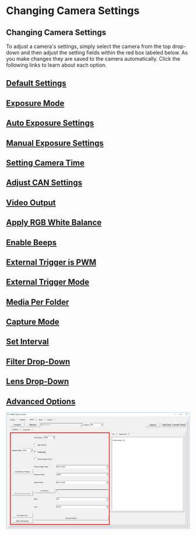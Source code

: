 # Changing Camera Settings

## Changing Camera Settings

To adjust a camera's settings, simply select the camera from the top drop-down and then adjust the setting fields within the red box labeled below. As you make changes they are saved to the camera automatically. Click the following links to learn about each option.

## [Default Settings](https://mapir-camera.gitbook.io/kernel-development-guide/interfacing-with-kernel/software-interface/mcc/changing-camera-settings/default-settings)

## [Exposure Mode](https://mapir-camera.gitbook.io/kernel-development-guide/interfacing-with-kernel/software-interface/mcc/changing-camera-settings/exposure-mode)

## [Auto Exposure Settings](https://mapir-camera.gitbook.io/kernel-development-guide/interfacing-with-kernel/software-interface/mcc/changing-camera-settings/exposure-mode/auto-exposure-settings)

## [Manual Exposure Settings](https://mapir-camera.gitbook.io/kernel-development-guide/interfacing-with-kernel/software-interface/mcc/changing-camera-settings/exposure-mode/manual-exposure-settings)

## [Setting Camera Time](https://mapir-camera.gitbook.io/kernel-development-guide/interfacing-with-kernel/software-interface/mcc/changing-camera-settings/setting-real-time-clock)

## [Adjust CAN Settings](https://mapir-camera.gitbook.io/kernel-development-guide/interfacing-with-kernel/software-interface/mcc/changing-camera-settings/changing-can-setings)

## [Video Output](https://mapir-camera.gitbook.io/kernel-development-guide/interfacing-with-kernel/software-interface/mcc/changing-camera-settings/video-output)

## [Apply RGB White Balance](https://mapir-camera.gitbook.io/kernel-development-guide/interfacing-with-kernel/software-interface/mcc/changing-camera-settings/apply-rgb-wb)

## [Enable Beeps](https://mapir-camera.gitbook.io/kernel-development-guide/interfacing-with-kernel/software-interface/mcc/changing-camera-settings/enable-beeps)

## [External Trigger is PWM](https://mapir-camera.gitbook.io/kernel-development-guide/interfacing-with-kernel/software-interface/mcc/changing-camera-settings/external-trigger-is-pwm)

## [External Trigger Mode](https://mapir-camera.gitbook.io/kernel-development-guide/interfacing-with-kernel/software-interface/mcc/changing-camera-settings/external-trigger-mode)

## [Media Per Folder](https://mapir-camera.gitbook.io/kernel-development-guide/interfacing-with-kernel/software-interface/mcc/changing-camera-settings/media-per-folder)

## [Capture Mode](https://mapir-camera.gitbook.io/kernel-development-guide/interfacing-with-kernel/software-interface/mcc/changing-camera-settings/capture-mode)

## [Set Interval](https://mapir-camera.gitbook.io/kernel-development-guide/interfacing-with-kernel/software-interface/mcc/changing-camera-settings/set-interval)

## [Filter Drop-Down](https://mapir-camera.gitbook.io/kernel-development-guide/interfacing-with-kernel/software-interface/mcc/changing-camera-settings/filter-drop-down)

## [Lens Drop-Down](https://mapir-camera.gitbook.io/kernel-development-guide/interfacing-with-kernel/software-interface/mcc/changing-camera-settings/lens-drop-down)

## [Advanced Options](https://mapir-camera.gitbook.io/kernel-development-guide/interfacing-with-kernel/software-interface/mcc/changing-camera-settings/advanced-options)

![](../../../../.gitbook/assets/kernel_settings.png)

